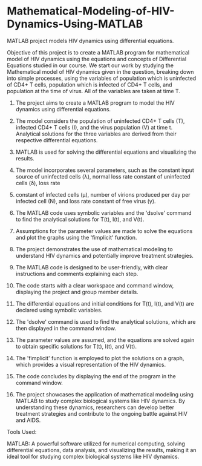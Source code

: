 # Mathematical-Modeling-of-HIV-Dynamics-Using-MATLAB
MATLAB project models HIV dynamics using differential equations.

Objective of this project is to create a MATLAB program for mathematical model of HIV dynamics using the equations and concepts of Differential Equations studied in our course. We start our work by studying the Mathematical model of HIV dynamics given in the question, breaking down into simple processes, using the variables of population which is uninfected of CD4+ T cells, population which is infected of CD4+ T cells, and population at the time of virus. All of the variables are taken at time T. 


1. The project aims to create a MATLAB program to model the HIV dynamics using differential equations.

2. The model considers the population of uninfected CD4+ T cells (T), infected CD4+ T cells (I), and the virus population (V) at time t.
Analytical solutions for the three variables are derived from their respective differential equations.

3. MATLAB is used for solving the differential equations and visualizing the results.

4. The model incorporates several parameters, such as the constant input source of uninfected cells (λ), normal loss rate constant of uninfected cells (δ), loss rate 

5. constant of infected cells (μ), number of virions produced per day per infected cell (N), and loss rate constant of free virus (γ).

6. The MATLAB code uses symbolic variables and the 'dsolve' command to find the analytical solutions for T(t), I(t), and V(t).

7. Assumptions for the parameter values are made to solve the equations and plot the graphs using the 'fimplicit' function.

8. The project demonstrates the use of mathematical modeling to understand HIV dynamics and potentially improve treatment strategies.

9. The MATLAB code is designed to be user-friendly, with clear instructions and comments explaining each step.

10. The code starts with a clear workspace and command window, displaying the project and group member details.

11. The differential equations and initial conditions for T(t), I(t), and V(t) are declared using symbolic variables.

12. The 'dsolve' command is used to find the analytical solutions, which are then displayed in the command window.

13. The parameter values are assumed, and the equations are solved again to obtain specific solutions for T(t), I(t), and V(t).

14. The 'fimplicit' function is employed to plot the solutions on a graph, which provides a visual representation of the HIV dynamics.

15. The code concludes by displaying the end of the program in the command window.

16. The project showcases the application of mathematical modeling using MATLAB to study complex biological systems like HIV dynamics. By understanding these dynamics, researchers can develop better treatment strategies and contribute to the ongoing battle against HIV and AIDS.

Tools Used:

MATLAB: A powerful software utilized for numerical computing, solving differential equations, data analysis, and visualizing the results, making it an ideal tool for studying complex biological systems like HIV dynamics.

